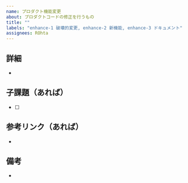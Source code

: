 ```yaml
---
name: プロダクト機能変更
about: プロダクトコードの修正を行うもの
title: ""
labels: "enhance-1 破壊的変更, enhance-2 新機能, enhance-3 ドキュメント"
assignees: ROhta
---
```


## 詳細

-

## 子課題（あれば）

- [ ]

## 参考リンク（あれば）

-

## 備考

-
